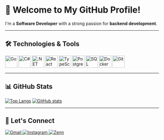 # 👋 Welcome to My GitHub Profile!

I'm a **Software Developer** with a strong passion for **backend development**.

---

## 🛠 Technologies & Tools

<p align="left">
  <img src="https://cdn.jsdelivr.net/gh/devicons/devicon/icons/go/go-original.svg" alt="Go" width="40" height="40"/> 
  <img src="https://cdn.jsdelivr.net/gh/devicons/devicon/icons/csharp/csharp-original.svg" alt="C#" width="40" height="40"/> 
  <img src="https://cdn.jsdelivr.net/gh/devicons/devicon/icons/dotnetcore/dotnetcore-original.svg" alt=".NET Core" width="40" height="40"/>
  <img src="https://cdn.jsdelivr.net/gh/devicons/devicon/icons/react/react-original.svg" alt="React" width="40" height="40"/>
  <img src="https://cdn.jsdelivr.net/gh/devicons/devicon/icons/typescript/typescript-original.svg" alt="TypeScript" width="40" height="40"/>
  <img src="https://cdn.jsdelivr.net/gh/devicons/devicon/icons/postgresql/postgresql-original.svg" alt="PostgreSQL" width="40" height="40"/>
  <img src="https://cdn.jsdelivr.net/gh/devicons/devicon/icons/microsoftsqlserver/microsoftsqlserver-plain.svg" alt="SQL Server" width="40" height="40"/>
  <img src="https://cdn.jsdelivr.net/gh/devicons/devicon/icons/docker/docker-original.svg" alt="Docker" width="40" height="40"/>
  <img src="https://cdn.jsdelivr.net/gh/devicons/devicon/icons/git/git-original.svg" alt="Git" width="40" height="40"/>
</p>

---

## 📊 GitHub Stats

[![Top Langs](https://github-readme-stats.vercel.app/api/top-langs/?username=shundev23&layout=compact)](https://github.com/shundev23)
[![GitHub stats](https://github-readme-stats.vercel.app/api?username=shundev23&show_icons=true&count_private=true)](https://github.com/shundev23)

---

## 🤝 Let's Connect

<p align="left">
  <!-- Gmail -->
  <a href="mailto:zenwave.nanyo@example.com" target="_blank">
    <img src="https://img.shields.io/badge/Email-Gmail-red?style=for-the-badge&logo=gmail" alt="Gmail"/>
  </a>
  <!-- Instagram -->
  <a href="https://instagram.com/o2g_sn" target="_blank">
    <img src="https://img.shields.io/badge/Instagram-Profile-purple?style=for-the-badge&logo=instagram" alt="Instagram"/>
  </a>
  <!-- Zenn -->
  <a href="https://zenn.dev/nihiru" target="_blank">
    <img src="https://img.shields.io/badge/Zenn-Profile-blue?style=for-the-badge&logo=zenn" alt="Zenn"/>
  </a>
</p>
